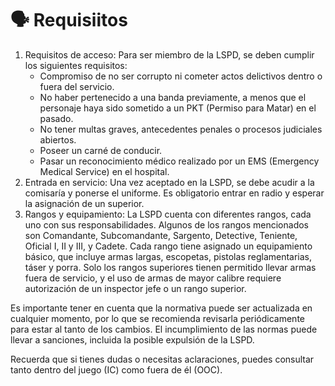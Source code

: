 # 🗣 Requisiitos

1. Requisitos de acceso: Para ser miembro de la LSPD, se deben cumplir los siguientes requisitos:
   * Compromiso de no ser corrupto ni cometer actos delictivos dentro o fuera del servicio.
   * No haber pertenecido a una banda previamente, a menos que el personaje haya sido sometido a un PKT (Permiso para Matar) en el pasado.
   * No tener multas graves, antecedentes penales o procesos judiciales abiertos.
   * Poseer un carné de conducir.
   * Pasar un reconocimiento médico realizado por un EMS (Emergency Medical Service) en el hospital.
2. Entrada en servicio: Una vez aceptado en la LSPD, se debe acudir a la comisaría y ponerse el uniforme. Es obligatorio entrar en radio y esperar la asignación de un superior.
3. Rangos y equipamiento: La LSPD cuenta con diferentes rangos, cada uno con sus responsabilidades. Algunos de los rangos mencionados son Comandante, Subcomandante, Sargento, Detective, Teniente, Oficial I, II y III, y Cadete. Cada rango tiene asignado un equipamiento básico, que incluye armas largas, escopetas, pistolas reglamentarias, táser y porra. Solo los rangos superiores tienen permitido llevar armas fuera de servicio, y el uso de armas de mayor calibre requiere autorización de un inspector jefe o un rango superior.

Es importante tener en cuenta que la normativa puede ser actualizada en cualquier momento, por lo que se recomienda revisarla periódicamente para estar al tanto de los cambios. El incumplimiento de las normas puede llevar a sanciones, incluida la posible expulsión de la LSPD.

Recuerda que si tienes dudas o necesitas aclaraciones, puedes consultar tanto dentro del juego (IC) como fuera de él (OOC).
